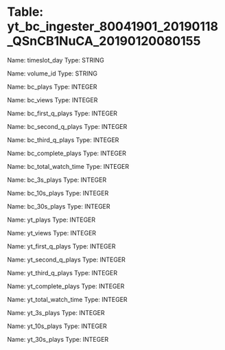 Table: yt_bc_ingester_80041901_20190118_QSnCB1NuCA_20190120080155
=================================================================

Name: timeslot_day
Type: STRING

Name: volume_id
Type: STRING

Name: bc_plays
Type: INTEGER

Name: bc_views
Type: INTEGER

Name: bc_first_q_plays
Type: INTEGER

Name: bc_second_q_plays
Type: INTEGER

Name: bc_third_q_plays
Type: INTEGER

Name: bc_complete_plays
Type: INTEGER

Name: bc_total_watch_time
Type: INTEGER

Name: bc_3s_plays
Type: INTEGER

Name: bc_10s_plays
Type: INTEGER

Name: bc_30s_plays
Type: INTEGER

Name: yt_plays
Type: INTEGER

Name: yt_views
Type: INTEGER

Name: yt_first_q_plays
Type: INTEGER

Name: yt_second_q_plays
Type: INTEGER

Name: yt_third_q_plays
Type: INTEGER

Name: yt_complete_plays
Type: INTEGER

Name: yt_total_watch_time
Type: INTEGER

Name: yt_3s_plays
Type: INTEGER

Name: yt_10s_plays
Type: INTEGER

Name: yt_30s_plays
Type: INTEGER

